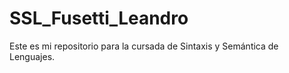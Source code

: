 # SSL_Fusetti_Leandro

Este es mi repositorio para la cursada de Sintaxis y Semántica de Lenguajes.
